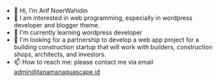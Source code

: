 - 👋 Hi, I’m Arif NoerWahidin
- 👀 I am interested in web programming, especially in wordpress developer and blogger theme.
- 🌱 I'm currently learning wordpress developer
- 💞️ I'm looking for a partnership to develop a web app project for a building construction startup that will work with builders, construction shops, architects, and investors.
- 📫 How to reach me: please contact me via email admin@tanamanaquascape.id
